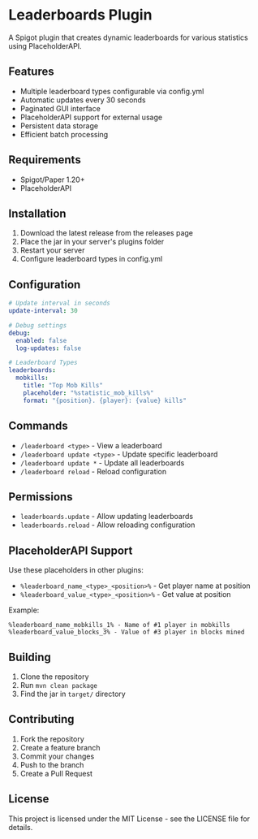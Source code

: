 # Leaderboards Plugin

A Spigot plugin that creates dynamic leaderboards for various statistics using PlaceholderAPI.

## Features

- Multiple leaderboard types configurable via config.yml
- Automatic updates every 30 seconds
- Paginated GUI interface
- PlaceholderAPI support for external usage
- Persistent data storage
- Efficient batch processing

## Requirements

- Spigot/Paper 1.20+
- PlaceholderAPI

## Installation

1. Download the latest release from the releases page
2. Place the jar in your server's plugins folder
3. Restart your server
4. Configure leaderboard types in config.yml

## Configuration

```yaml
# Update interval in seconds
update-interval: 30

# Debug settings
debug:
  enabled: false
  log-updates: false

# Leaderboard Types
leaderboards:
  mobkills:
    title: "Top Mob Kills"
    placeholder: "%statistic_mob_kills%"
    format: "{position}. {player}: {value} kills"
```

## Commands

- `/leaderboard <type>` - View a leaderboard
- `/leaderboard update <type>` - Update specific leaderboard
- `/leaderboard update *` - Update all leaderboards
- `/leaderboard reload` - Reload configuration

## Permissions

- `leaderboards.update` - Allow updating leaderboards
- `leaderboards.reload` - Allow reloading configuration

## PlaceholderAPI Support

Use these placeholders in other plugins:

- `%leaderboard_name_<type>_<position>%` - Get player name at position
- `%leaderboard_value_<type>_<position>%` - Get value at position

Example:
```
%leaderboard_name_mobkills_1% - Name of #1 player in mobkills
%leaderboard_value_blocks_3% - Value of #3 player in blocks mined
```

## Building

1. Clone the repository
2. Run `mvn clean package`
3. Find the jar in `target/` directory

## Contributing

1. Fork the repository
2. Create a feature branch
3. Commit your changes
4. Push to the branch
5. Create a Pull Request

## License

This project is licensed under the MIT License - see the LICENSE file for details.